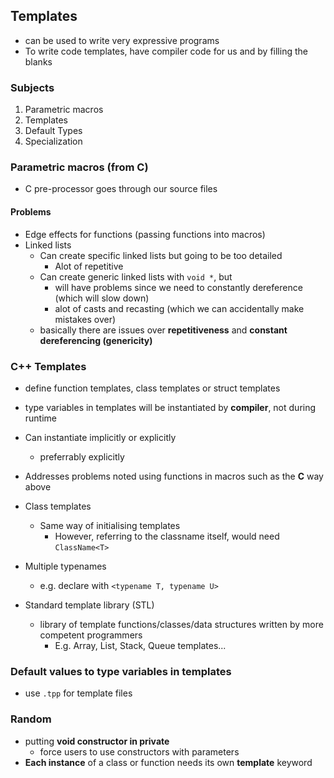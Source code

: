 ## Templates
- can be used to write very expressive programs
- To write code templates, have compiler code for us and by filling the blanks

### Subjects
1. Parametric macros
2. Templates
3. Default Types
4. Specialization


### Parametric macros (from C)
- C pre-processor goes through our source files 

#### Problems
- Edge effects for functions (passing functions into macros)
- Linked lists
  - Can create specific linked lists but going to be too detailed
    - Alot of repetitive
  - Can create generic linked lists with `void *`, but
    - will have problems since we need to constantly dereference (which will slow down)
    - alot of casts and recasting (which we can accidentally make mistakes over)
  - basically there are issues over **repetitiveness** and **constant dereferencing (genericity)**

### C++ Templates
- define function templates, class templates or struct templates
- type variables in templates will be instantiated by **compiler**, not during runtime

- Can instantiate implicitly or explicitly
  - preferrably explicitly
- Addresses problems noted using functions in macros such as the **C** way above

- Class templates
  - Same way of initialising templates
    - However, referring to the classname itself, would need `ClassName<T>`

- Multiple typenames
  - e.g. declare with `<typename T, typename U>`

- Standard template library (STL)
  - library of template functions/classes/data structures written by more competent programmers
    - E.g. Array, List, Stack, Queue templates...

### Default values to type variables in templates
- use `.tpp` for template files

### Random
- putting **void constructor in private**
    - force users to use constructors with parameters
- **Each instance** of a class or function needs its own **template** keyword
